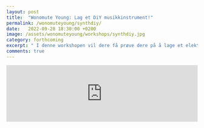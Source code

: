 ```yaml
---
layout: post
title:  "Wonomute Young: Lag et DiY musikkinstrument!"
permalink: /wonomuteyoung/synthdiy/
date:   2022-09-28 18:30:00 +0200
image: /assets/wonomuteyoung/workshops/synthdiy.jpg
category: forthcoming
excerpt: " I denne workshopen vil dere få prøve dere på å lage et elektronisk instrument helt fra bunnen av. Vi vil utforske lyd, og bare kreativiteten setter grenser. Instrumentet får du ta deg med hjem etterpå. "
comments: true
---
```

 
<script type="text/javascript" src="https://nettskjema.no/static/js/external-embedding.js"></script><iframe class="nettskjema-iframe" src="https://nettskjema.no/a/280020?embed=1" title="Lag et DiY musikkinstrument!" frameborder="0" width="100%">Hvis du kan lese dette, støtter ikke nettleseren din iframes.</iframe> 